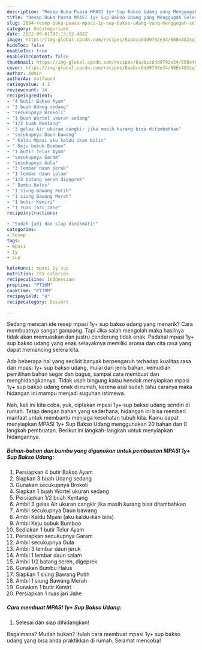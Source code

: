 ```yaml
---
description: "Resep Buka Puasa MPASI 1y+ Sup Bakso Udang yang Menggugah Selera"
title: "Resep Buka Puasa MPASI 1y+ Sup Bakso Udang yang Menggugah Selera"
slug: 2094-resep-buka-puasa-mpasi-1y-sup-bakso-udang-yang-menggugah-selera
category: Uncategorized
date: 2022-09-01T07:13:52.482Z
image: https://img-global.cpcdn.com/recipes/6aabcc6dd9792e34/680x482cq70/mpasi-1y-sup-bakso-udang-foto-resep-utama.jpg
hideToc: false
enableToc: true
enableTocContent: false
thumbnail: https://img-global.cpcdn.com/recipes/6aabcc6dd9792e34/680x482cq70/mpasi-1y-sup-bakso-udang-foto-resep-utama.jpg
cover: https://img-global.cpcdn.com/recipes/6aabcc6dd9792e34/680x482cq70/mpasi-1y-sup-bakso-udang-foto-resep-utama.jpg
author: Admin
authorAv: notfound
ratingvalue: 4.3
reviewcount: 14
recipeingredient:
- "4 butir Bakso Ayam"
- "3 buah Udang sedang"
- "secukupnya Brokoli"
- "1 buah Wortel ukuran sedang"
- "1/2 buah Kentang"
- "3 gelas Air ukuran cangkir jika masih kurang bisa ditambahkan"
- "secukupnya Daun bawang"
- " Kaldu Mpasi aku kaldu ikan bilis"
- " Keju bubuk Bumboo"
- "1 butir Telur Ayam"
- "secukupnya Garam"
- "secukupnya Gula"
- "3 lembar daun jeruk"
- "1 lembar daun salam"
- "1/2 batang sereh digeprek"
- " Bumbu Halus"
- "1 siung Bawang Putih"
- "1 siung Bawang Merah"
- "1 butir Kemiri"
- "1 ruas jari Jahe"
recipeinstructions:

- "Sudah jadi dan siap dinikmati!"
categories:
- Resep
tags:
- mpasi
- 1y
- sup

katakunci: mpasi 1y sup 
nutrition: 155 calories
recipecuisine: Indonesian
preptime: "PT36M"
cooktime: "PT39M"
recipeyield: "4"
recipecategory: Dessert

---
```



Sedang mencari ide resep mpasi 1y+ sup bakso udang yang menarik? Cara membuatnya sangat gampang. Tapi Jika salah mengolah maka hasilnya tidak akan memuaskan dan justru cenderung tidak enak. Padahal mpasi 1y+ sup bakso udang yang enak selayaknya memiliki aroma dan cita rasa yang dapat memancing selera kita.


Ada beberapa hal yang sedikit banyak berpengaruh terhadap kualitas rasa dari mpasi 1y+ sup bakso udang, mulai dari jenis bahan, kemudian pemilihan bahan segar dan bagus, sampai cara membuat dan menghidangkannya. Tidak usah bingung kalau hendak menyiapkan mpasi 1y+ sup bakso udang enak di rumah, karena asal sudah tahu caranya maka hidangan ini mampu menjadi suguhan istimewa.




Nah, kali ini kita coba, yuk, ciptakan mpasi 1y+ sup bakso udang sendiri di rumah. Tetap dengan bahan yang sederhana, hidangan ini bisa memberi manfaat untuk membantu menjaga kesehatan tubuh kita. Kamu dapat menyiapkan MPASI 1y+ Sup Bakso Udang menggunakan 20 bahan dan 0 langkah pembuatan. Berikut ini langkah-langkah untuk menyiapkan hidangannya.

<!--inarticleads1-->

##### Bahan-bahan dan bumbu yang digunakan untuk pembuatan MPASI 1y+ Sup Bakso Udang:

1. Persiapkan 4 butir Bakso Ayam
1. Siapkan 3 buah Udang sedang
1. Gunakan secukupnya Brokoli
1. Siapkan 1 buah Wortel ukuran sedang
1. Persiapkan 1/2 buah Kentang
1. Ambil 3 gelas Air ukuran cangkir jika masih kurang bisa ditambahkan
1. Ambil secukupnya Daun bawang
1. Ambil  Kaldu Mpasi (aku kaldu ikan bilis)
1. Ambil  Keju bubuk Bumboo
1. Sediakan 1 butir Telur Ayam
1. Persiapkan secukupnya Garam
1. Ambil secukupnya Gula
1. Ambil 3 lembar daun jeruk
1. Ambil 1 lembar daun salam
1. Ambil 1/2 batang sereh, digeprek
1. Gunakan  Bumbu Halus
1. Siapkan 1 siung Bawang Putih
1. Ambil 1 siung Bawang Merah
1. Gunakan 1 butir Kemiri
1. Persiapkan 1 ruas jari Jahe




<!--inarticleads2-->

##### Cara membuat MPASI 1y+ Sup Bakso Udang:


1. Selesai dan siap dihidangkan!



Bagaimana? Mudah bukan? Itulah cara membuat mpasi 1y+ sup bakso udang yang bisa anda praktikkan di rumah. Selamat mencoba!
